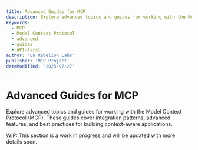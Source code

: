 ```yaml
---
title: Advanced Guides for MCP
description: Explore advanced topics and guides for working with the Model Context Protocol (MCP).
keywords:
  - MCP
  - Model Context Protocol
  - advanced
  - guides
  - API-first
author: 'La Rebelion Labs'
publisher: 'MCP Project'
dateModified: '2025-07-27'
---
```

# Advanced Guides for MCP

Explore advanced topics and guides for working with the Model Context Protocol (MCP). These guides cover integration patterns, advanced features, and best practices for building context-aware applications.

WIP: This section is a work in progress and will be updated with more details soon.